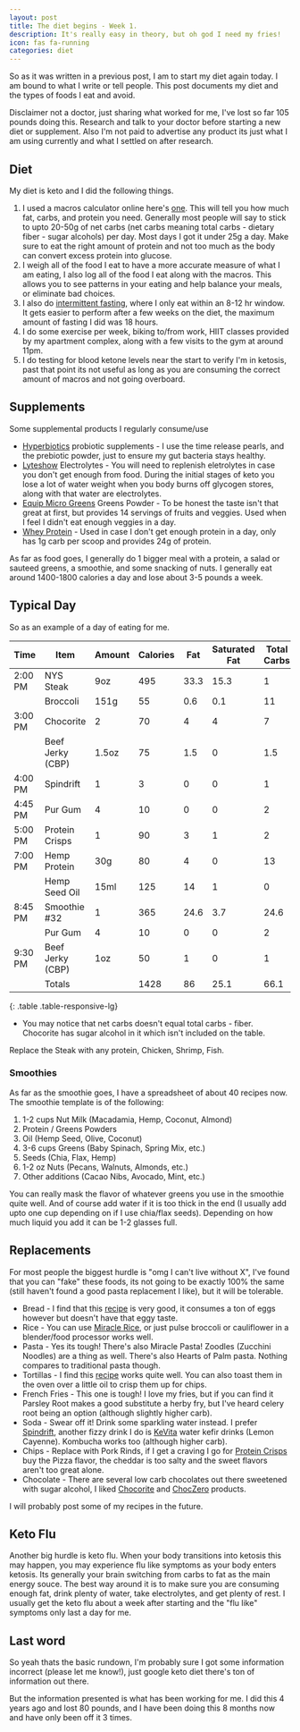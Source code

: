 ```yaml
---
layout: post
title: The diet begins - Week 1.
description: It's really easy in theory, but oh god I need my fries!
icon: fas fa-running
categories: diet
---
```


So as it was written in a previous post, I am to start my diet again today. I am bound to what I write or tell people. This post documents my diet and the types of foods I eat and avoid.

Disclaimer not a doctor, just sharing what worked for me, I've lost so far 105 pounds doing this. Research and talk to your doctor before starting a new diet or supplement.
Also I'm not paid to advertise any product its just what I am using currently and what I settled on after research.

## Diet
My diet is keto and I did the following things.

1. I used a macros calculator online here's [one](https://perfectketo.com/keto-macro-calculator/). This will tell you how much fat, carbs, and protein you need. Generally most people will say to stick to upto 20-50g of net carbs (net carbs meaning total carbs - dietary fiber - sugar alcohols) per day. Most days I got it under 25g a day. Make sure to eat the right amount of protein and not too much as the body can convert excess protein into glucose.
1. I weigh all of the food I eat to have a more accurate measure of what I am eating, I also log all of the food I eat along with the macros. This allows you to see patterns in your eating and help balance your meals, or eliminate bad choices.
1. I also do [intermittent fasting](https://www.healthline.com/nutrition/intermittent-fasting-guide), where I only eat within an 8-12 hr window. It gets easier to perform after a few weeks on the diet, the maximum amount of fasting I did was 18 hours.
1. I do some exercise per week, biking to/from work, HIIT classes provided by my apartment complex, along with a few visits to the gym at around 11pm.
1. I do testing for blood ketone levels near the start to verify I'm in ketosis, past that point its not useful as long as you are consuming the correct amount of macros and not going overboard.

## Supplements
Some supplemental products I regularly consume/use

* [Hyperbiotics](https://www.hyperbiotics.com/) probiotic supplements - I use the time release pearls, and the prebiotic powder, just to ensure my gut bacteria stays healthy.
* [Lyteshow](https://www.lyteshow.com/) Electrolytes - You will need to replenish eletrolytes in case you don't get enough from food. During the initial stages of keto you lose a lot of water weight when you body burns off glycogen stores, along with that water are electrolytes.
* [Equip Micro Greens](https://www.equipfoods.com/products/micro-greens-micronutrient-powder) Greens Powder  - To be honest the taste isn't that great at first, but provides 14 servings of fruits and veggies. Used when I feel I didn't eat enough veggies in a day.
* [Whey Protein](https://amazon.com/gp/product/B01LZS3CC1) - Used in case I don't get enough protein in a day, only has 1g carb per scoop and provides 24g of protein.

As far as food goes, I generally do 1 bigger meal with a protein, a salad or sauteed greens, a smoothie, and some snacking of nuts. I generally eat around 1400-1800 calories a day and lose about 3-5 pounds a week.

## Typical Day
So as an example of a day of eating for me.


| Time    | Item             | Amount | Calories | Fat  | Saturated Fat | Total Carbs | Dietary Fiber | Net Carbs | Protein |
|---------|------------------|--------|----------|------|---------------|-------------|---------------|-----------|---------|
| 2:00 PM | NYS Steak        | 9oz    | 495      | 33.3 | 15.3          | 1           | 0             | 1         | 49.5    |
|         | Broccoli         | 151g   | 55       | 0.6  | 0.1           | 11          | 5.1           | 5.9       | 3.7     |
| 3:00 PM | Chocorite        | 2      | 70       | 4    | 4             | 7           | 5             | 1         | 3       |
|         | Beef Jerky (CBP) | 1.5oz  | 75       | 1.5  | 0             | 1.5         | 0             | 1.5       | 13.5    |
| 4:00 PM | Spindrift        | 1      | 3        | 0    | 0             | 1           | 0             | 1         | 0       |
| 4:45 PM | Pur Gum          | 4      | 10       | 0    | 0             | 2           | 0             | 0         | 0       |
| 5:00 PM | Protein Crisps   | 1      | 90       | 3    | 1             | 2           | 0             | 2         | 14      |
| 7:00 PM | Hemp Protein     | 30g    | 80       | 4    | 0             | 13          | 12            | 1         | 11      |
|         | Hemp Seed Oil    | 15ml   | 125      | 14   | 1             | 0           | 0             | 0         | 0       |
| 8:45 PM | Smoothie #32     | 1      | 365      | 24.6 | 3.7           | 24.6        | 18.9          | 5.7       | 18.2    |
|         | Pur Gum          | 4      | 10       | 0    | 0             | 2           | 0             | 0         | 0       |
| 9:30 PM | Beef Jerky (CBP) | 1oz    | 50       | 1    | 0             | 1           | 0             | 1         | 9       |
|         | Totals           |        | 1428     | 86   | 25.1          | 66.1        | 41            | 20.1      | 121.9   |
{: .table .table-responsive-lg}

* You may notice that net carbs doesn't equal total carbs - fiber. Chocorite has sugar alcohol in it which isn't included on the table.

Replace the Steak with any protein, Chicken, Shrimp, Fish.

### Smoothies
As far as the smoothie goes, I have a spreadsheet of about 40 recipes now. The smoothie template is of the following:

1. 1-2 cups Nut Milk (Macadamia, Hemp, Coconut, Almond)
1. Protein / Greens Powders
1. Oil (Hemp Seed, Olive, Coconut)
1. 3-6 cups Greens (Baby Spinach, Spring Mix, etc.)
1. Seeds (Chia, Flax, Hemp)
1. 1-2 oz Nuts (Pecans, Walnuts, Almonds, etc.)
1. Other additions (Cacao Nibs, Avocado, Mint, etc.)

You can really mask the flavor of whatever greens you use in the smoothie quite well. And of course add water if it is too thick in the end (I usually add upto one cup depending on if I use chia/flax seeds).
Depending on how much liquid you add it can be 1-2 glasses full.

## Replacements
For most people the biggest hurdle is "omg I can't live without X", I've found that you can "fake" these foods, its not going to be exactly 100% the same (still haven't found a good pasta replacement I like), but it will be tolerable.

* Bread - I find that this [recipe](https://www.fatforweightloss.com.au/recipe/keto-bread/) is very good, it consumes a ton of eggs however but doesn't have that eggy taste.
* Rice - You can use [Miracle Rice](https://miraclenoodle.com/collections/miracle-noodle-rice-products), or just pulse broccoli or cauliflower in a blender/food processor works well.
* Pasta - Yes its tough! There's also Miracle Pasta! Zoodles (Zucchini Noodles) are a thing as well. There's also Hearts of Palm pasta. Nothing compares to traditional pasta though.
* Tortillas - I find this [recipe](https://www.ruled.me/low-carb-tortillas/) works quite well. You can also toast them in the oven over a little oil to crisp them up for chips.
* French Fries - This one is tough! I love my fries, but if you can find it Parsley Root makes a good substitute a herby fry, but I've heard celery root being an option (although slightly higher carb).
* Soda - Swear off it! Drink some sparkling water instead. I prefer [Spindrift](https://spindriftfresh.com/), another fizzy drink I do is [KeVita](https://www.kevita.com/products/sparkling-probiotic-drink/) water kefir drinks (Lemon Cayenne). Kombucha works too (although higher carb).
* Chips - Replace with Pork Rinds, if I get a craving I go for [Protein Crisps](https://shrewdfood.com/protein-crisps/) buy the Pizza flavor, the cheddar is too salty and the sweet flavors aren't too great alone.
* Chocolate - There are several low carb chocolates out there sweetened with sugar alcohol, I liked [Chocorite](https://chocorite.com/) and [ChocZero](https://www.choczero.com/) products.

I will probably post some of my recipes in the future.

## Keto Flu
Another big hurdle is keto flu. When your body transitions into ketosis this may happen, you may experience flu like symptoms as your body enters ketosis.
Its generally your brain switching from carbs to fat as the main energy souce. The best way around it is to make sure you are consuming enough fat, drink plenty of water, take electrolytes, and get plenty of rest.
I usually get the keto flu about a week after starting and the "flu like" symptoms only last a day for me.

## Last word
So yeah thats the basic rundown, I'm probably sure I got some information incorrect (please let me know!), just google keto diet there's ton of information out there.

But the information presented is what has been working for me. I did this 4 years ago and lost 80 pounds, and I have been doing this 8 months now and have only been off it 3 times.
